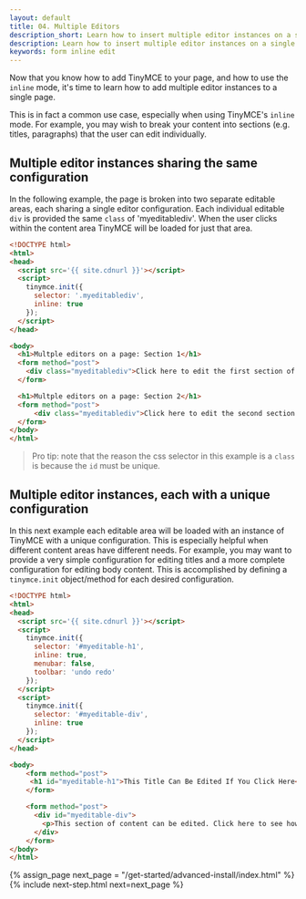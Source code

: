 ```yaml
---
layout: default
title: 04. Multiple Editors
description_short: Learn how to insert multiple editor instances on a single page.
description: Learn how to insert multiple editor instances on a single page.
keywords: form inline edit
---
```


Now that you know how to add TinyMCE to your page, and how to use the `inline` mode, it's time to learn how to add multiple editor instances to a single page.

This is in fact a common use case, especially when using TinyMCE's `inline` mode. For example, you may wish to break your content into sections (e.g. titles, paragraphs) that the user can edit individually.

## Multiple editor instances sharing the same configuration

In the following example, the page is broken into two separate editable areas, each sharing a single editor configuration. Each individual editable `div` is provided the same `class` of 'myeditablediv'. When the user clicks within the content area TinyMCE will be loaded for just that area.

```html
<!DOCTYPE html>
<html>
<head>
  <script src='{{ site.cdnurl }}'></script>
  <script>
    tinymce.init({
      selector: '.myeditablediv',
      inline: true
    });
  </script>
</head>

<body>
  <h1>Multple editors on a page: Section 1</h1>
  <form method="post">
    <div class="myeditablediv">Click here to edit the first section of content!</div>
  </form>

  <h1>Multple editors on a page: Section 2</h1>
  <form method="post">
      <div class="myeditablediv">Click here to edit the second section of content!</div>
  </form>
</body>
</html>
```
> Pro tip: note that the reason the css selector in this example is a `class` is because the `id` must be unique.

## Multiple editor instances, each with a unique configuration

In this next example each editable area will be loaded with an instance of TinyMCE with a unique configuration. This is especially helpful when different content areas have different needs. For example, you may want to provide a very simple configuration for editing titles and a more complete configuration for editing body content. This is accomplished by defining a `tinymce.init` object/method for each desired configuration.  

```html
<!DOCTYPE html>
<html>
<head>
  <script src='{{ site.cdnurl }}'></script>
  <script>
    tinymce.init({
      selector: '#myeditable-h1',
      inline: true,
      menubar: false,
      toolbar: 'undo redo'
    });
  </script>
  <script>
    tinymce.init({
      selector: '#myeditable-div',
      inline: true
    });
  </script>
</head>

<body>
    <form method="post">
     <h1 id="myeditable-h1">This Title Can Be Edited If You Click Here</h1>
    </form>

    <form method="post">
      <div id="myeditable-div">
        <p>This section of content can be edited. Click here to see how.</p>
      </div>
    </form>
</body>
</html>
```

{% assign_page next_page = "/get-started/advanced-install/index.html" %}
{% include next-step.html next=next_page %}
